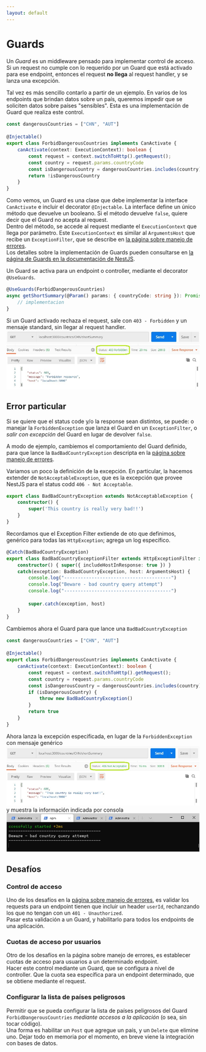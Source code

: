 ```yaml
---
layout: default
---
```


# Guards

Un _Guard_ es un middleware pensado para implementar control de acceso. Si un request no cumple con lo requerido por un Guard que está activado para ese endpoint, entonces el request **no llega** al request handler, y se lanza una excepción.

Tal vez es más sencillo contarlo a partir de un ejemplo. En varios de los endpoints que brindan datos sobre un país, queremos impedir que se soliciten datos sobre países "sensibles".
Esta es una implementación de Guard que realiza este control.
``` typescript
const dangerousCountries = ["CHN", "AUT"]

@Injectable()
export class ForbidDangerousCountries implements CanActivate {
    canActivate(context: ExecutionContext): boolean {
        const request = context.switchToHttp().getRequest();
        const country = request.params.countryCode
        const isDangerousCountry = dangerousCountries.includes(country)
        return !isDangerousCountry
    }
}
``` 
Como vemos, un Guard es una clase que debe implementar la interface `CanActivate` e incluir el decorator `@Injectable`. La interface define un único método que devuelve un booleano. Si el método devuelve `false`, quiere decir que el Guard no acepta al request.  
Dentro del método, se accede al request mediante el `ExecutionContext` que llega por parámetro. Este `ExecutionContext` es similar al `ArgumentsHost` que recibe un `ExceptionFilter`, que se describe en [la página sobre manejo de errores](./manejo-de-errores).  
Los detalles sobre la implementación de Guards pueden consultarse en [la página de Guards en la documentación de NestJS](https://docs.nestjs.com/guards).

Un Guard se activa para un endpoint o controller, mediante el decorator `@UseGuards`.
``` typescript
@UseGuards(ForbidDangerousCountries)
async getShortSummary(@Param() params: { countryCode: string }): Promise<CountryShortSummary> {
    // implementacion
}
```

Si un Guard activado rechaza el request, sale con `403 - Forbidden` y un mensaje standard, sin llegar al request handler.
![error con guard que devuelve false](./images/guard-standard-error.jpg)

## Error particular

Si se quiere que el status code y/o la response sean distintos, se puede: o manejar la `ForbiddenException` que lanza el Guard en un `ExceptionFilter`, o _salir con excepción_ del Guard en lugar de devolver `false`.

A modo de ejemplo, cambiemos el comportamiento del Guard definido, para que lance la `BadBadCountryException` descripta en la [página sobre manejo de errores](./manejo-de-errores).

Variamos un poco la definición de la excepción. En particular, la hacemos extender de `NotAcceptableException`, que es la excepción que provee NestJS para el status codd `406 - Not Acceptable`.
``` typescript
export class BadBadCountryException extends NotAcceptableException {
    constructor() {
        super('This country is really very bad!!')
    }
}
```

Recordamos que el Exception Filter extiende de oto que definimos, genérico para todas las `HttpException`; agrega un log específico.
``` typescript
@Catch(BadBadCountryException)
export class BadBadCountryExceptionFilter extends HttpExceptionFilter implements ExceptionFilter<BadBadCountryException> {
    constructor() { super({ includeHostInResponse: true }) }
    catch(exception: BadBadCountryException, host: ArgumentsHost) {
        console.log("---------------------------------------")
        console.log("Beware - bad country query attempt")
        console.log("---------------------------------------")

        super.catch(exception, host)
    }
}
```

Cambiemos ahora el Guard para que lance una `BadBadCountryException`
``` typescript
const dangerousCountries = ["CHN", "AUT"]

@Injectable()
export class ForbidDangerousCountries implements CanActivate {
    canActivate(context: ExecutionContext): boolean {
        const request = context.switchToHttp().getRequest();
        const country = request.params.countryCode
        const isDangerousCountry = dangerousCountries.includes(country)
        if (isDangerousCountry) {
            throw new BadBadCountryException()
        }
        return true
    }
}
``` 

Ahora lanza la excepción especificada, en lugar de la `ForbiddenException` con mensaje genérico
![error con guard que que lanza excepción específica](./images/guard-custom-error.jpg)
y muestra la información indicada por consola
![consola con guard que que lanza excepción específica](./images/guard-custom-error-console.jpg)


## Desafíos

### Control de acceso
Uno de los desafíos en la [página sobre manejo de errores](./manejo-de-errores), es validar los requests para un endpoint tienen que incluir un header `userId`, rechanzando los que no tengan con un `401 - Unauthorized`.  
Pasar esta validación a un Guard, y habilitarlo para todos los endpoints de una aplicación.

### Cuotas de acceso por usuarios
Otro de los desafíos en la página sobre manejo de errores, es establecer cuotas de acceso para usuarios a un determinado endpoint.  
Hacer este control mediante un Guard, que se configura a nivel de controller. Que la cuota sea específica para un endpoint determinado, que se obtiene mediante el request.

### Configurar la lista de países peligrosos
Permitir que se pueda configurar la lista de países peligrosos del Guard `ForbidDangerousCountries` _mediante accesos a la aplicación_ (o sea, sin tocar código).  
Una forma es habilitar un `Post` que agregue un país, y un `Delete` que elimine uno. Dejar todo en memoria por el momento, en breve viene la integración con bases de datos.

